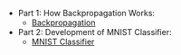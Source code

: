 - Part 1: How Backpropagation Works:
    - [Backpropagation](https://github.com/aakashvardhan/s6-backprop/tree/main/Part%201)
- Part 2: Development of MNIST Classifier:
    - [MNIST Classifier](https://github.com/aakashvardhan/s6-backprop/tree/main/Part%202)